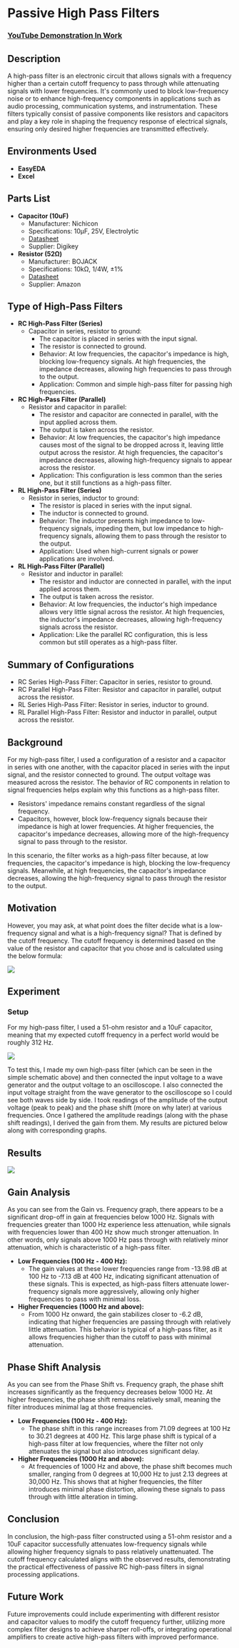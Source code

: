 <h1>Passive High Pass Filters</h1>

### [YouTube Demonstration In Work](INSERTLINK)

<h2>Description</h2>
<p>A high-pass filter is an electronic circuit that allows signals with a frequency higher than a certain cutoff frequency to pass through while attenuating signals with lower frequencies. It's commonly used to block low-frequency noise or to enhance high-frequency components in applications such as audio processing, communication systems, and instrumentation. These filters typically consist of passive components like resistors and capacitors and play a key role in shaping the frequency response of electrical signals, ensuring only desired higher frequencies are transmitted effectively.</p>

<h2>Environments Used</h2>
<ul>
  <li><b>EasyEDA</b></li>
  <li><b>Excel</b></li>
</ul>

<h2>Parts List</h2>
<ul>
  <li><strong>Capacitor (10uF)</strong>
    <ul>
      <li>Manufacturer: Nichicon</li>
      <li>Specifications: 10µF, 25V, Electrolytic</li>
      <li><a href="https://www.digikey.com/en/products/detail/nichicon/UCS2G100MPD1TD/3768673">Datasheet</a></li>
      <li>Supplier: Digikey</li>
    </ul>
  </li>
  <li><strong>Resistor (52Ω)</strong>
    <ul>
      <li>Manufacturer: BOJACK</li>
      <li>Specifications: 10kΩ, 1/4W, ±1%</li>
      <li><a href="https://www.amazon.com/BOJACK-Values-Resistor-Resistors-Assortment/dp/B08FD1XVL6/ref" target="_blank">Datasheet</a></li>
      <li>Supplier: Amazon</li>
    </ul>
  </li>
</ul>

<h2>Type of High-Pass Filters</h2>
<ul>
  <li><strong>RC High-Pass Filter (Series)</strong>
    <ul>
      <li>Capacitor in series, resistor to ground:
        <ul>
          <li>The capacitor is placed in series with the input signal.</li>
          <li>The resistor is connected to ground.</li>
          <li>Behavior: At low frequencies, the capacitor's impedance is high, blocking low-frequency signals. At high frequencies, the impedance decreases, allowing high frequencies to pass through to the output.</li>
          <li>Application: Common and simple high-pass filter for passing high frequencies.</li>
        </ul>
      </li>
    </ul>
  </li>
  <li><strong>RC High-Pass Filter (Parallel)</strong>
    <ul>
      <li>Resistor and capacitor in parallel:
        <ul>
          <li>The resistor and capacitor are connected in parallel, with the input applied across them.</li>
          <li>The output is taken across the resistor.</li>
          <li>Behavior: At low frequencies, the capacitor's high impedance causes most of the signal to be dropped across it, leaving little output across the resistor. At high frequencies, the capacitor's impedance decreases, allowing high-frequency signals to appear across the resistor.</li>
          <li>Application: This configuration is less common than the series one, but it still functions as a high-pass filter.</li>
        </ul>
      </li>
    </ul>
  </li>
  <li><strong>RL High-Pass Filter (Series)</strong>
    <ul>
      <li>Resistor in series, inductor to ground:
        <ul>
          <li>The resistor is placed in series with the input signal.</li>
          <li>The inductor is connected to ground.</li>
          <li>Behavior: The inductor presents high impedance to low-frequency signals, impeding them, but low impedance to high-frequency signals, allowing them to pass through the resistor to the output.</li>
          <li>Application: Used when high-current signals or power applications are involved.</li>
        </ul>
      </li>
    </ul>
  </li>
  <li><strong>RL High-Pass Filter (Parallel)</strong>
    <ul>
      <li>Resistor and inductor in parallel:
        <ul>
          <li>The resistor and inductor are connected in parallel, with the input applied across them.</li>
          <li>The output is taken across the resistor.</li>
          <li>Behavior: At low frequencies, the inductor's high impedance allows very little signal across the resistor. At high frequencies, the inductor's impedance decreases, allowing high-frequency signals across the resistor.</li>
          <li>Application: Like the parallel RC configuration, this is less common but still operates as a high-pass filter.</li>
        </ul>
      </li>
    </ul>
  </li>
</ul>

<h2>Summary of Configurations</h2>
<ul>
  <li>RC Series High-Pass Filter: Capacitor in series, resistor to ground.</li>
  <li>RC Parallel High-Pass Filter: Resistor and capacitor in parallel, output across the resistor.</li>
  <li>RL Series High-Pass Filter: Resistor in series, inductor to ground.</li>
  <li>RL Parallel High-Pass Filter: Resistor and inductor in parallel, output across the resistor.</li>
</ul>

<h2>Background</h2>
<p>For my high-pass filter, I used a configuration of a resistor and a capacitor in series with one another, with the capacitor placed in series with the input signal, and the resistor connected to ground. The output voltage was measured across the resistor. The behavior of RC components in relation to signal frequencies helps explain why this functions as a high-pass filter.</p>
<ul>
  <li>Resistors' impedance remains constant regardless of the signal frequency.</li>
  <li>Capacitors, however, block low-frequency signals because their impedance is high at lower frequencies. At higher frequencies, the capacitor's impedance decreases, allowing more of the high-frequency signal to pass through to the resistor.</li>
</ul>
<p>In this scenario, the filter works as a high-pass filter because, at low frequencies, the capacitor's impedance is high, blocking the low-frequency signals. Meanwhile, at high frequencies, the capacitor's impedance decreases, allowing the high-frequency signal to pass through the resistor to the output.</p>

<h2>Motivation</h2>
<p>However, you may ask, at what point does the filter decide what is a low-frequency signal and what is a high-frequency signal? That is defined by the cutoff frequency. The cutoff frequency is determined based on the value of the resistor and capacitor that you chose and is calculated using the below formula:</p>
<img src="https://github.com/user-attachments/assets/51e86869-7400-42ba-883b-bc56991d7783"/>

<h2>Experiment</h2>
<h3>Setup</h3>
<p>For my high-pass filter, I used a 51-ohm resistor and a 10uF capacitor, meaning that my expected cutoff frequency in a perfect world would be roughly 312 Hz.</p>
<img src="https://github.com/user-attachments/assets/ace0c71d-6384-45f4-b488-4a6cae604b9a"/>
<p>To test this, I made my own high-pass filter (which can be seen in the simple schematic above) and then connected the input voltage to a wave generator and the output voltage to an oscilloscope. I also connected the input voltage straight from the wave generator to the oscilloscope so I could see both waves side by side. I took readings of the amplitude of the output voltage (peak to peak) and the phase shift (more on why later) at various frequencies. Once I gathered the amplitude readings (along with the phase shift readings), I derived the gain from them. My results are pictured below along with corresponding graphs.</p>

<h2>Results</h2>
<img src="https://github.com/user-attachments/assets/b6dc55e1-8b91-493a-9bf5-06d34fb62fcc"/>

<h2>Gain Analysis</h2>
<p>As you can see from the Gain vs. Frequency graph, there appears to be a significant drop-off in gain at frequencies below 1000 Hz. Signals with frequencies greater than 1000 Hz experience less attenuation, while signals with frequencies lower than 400 Hz show much stronger attenuation. In other words, only signals above 1000 Hz pass through with relatively minor attenuation, which is characteristic of a high-pass filter.</p>
<ul>
  <li><strong>Low Frequencies (100 Hz - 400 Hz):</strong>
    <ul>
      <li>The gain values at these lower frequencies range from -13.98 dB at 100 Hz to -7.13 dB at 400 Hz, indicating significant attenuation of these signals. This is expected, as high-pass filters attenuate lower-frequency signals more aggressively, allowing only higher frequencies to pass with minimal loss.</li>
    </ul>
  </li>
  <li><strong>Higher Frequencies (1000 Hz and above):</strong>
    <ul>
      <li>From 1000 Hz onward, the gain stabilizes closer to -6.2 dB, indicating that higher frequencies are passing through with relatively little attenuation. This behavior is typical of a high-pass filter, as it allows frequencies higher than the cutoff to pass with minimal attenuation.</li>
    </ul>
  </li>
</ul>

<h2>Phase Shift Analysis</h2>
<p>As you can see from the Phase Shift vs. Frequency graph, the phase shift increases significantly as the frequency decreases below 1000 Hz. At higher frequencies, the phase shift remains relatively small, meaning the filter introduces minimal lag at those frequencies.</p>
<ul>
  <li><strong>Low Frequencies (100 Hz - 400 Hz):</strong>
    <ul>
      <li>The phase shift in this range increases from 71.09 degrees at 100 Hz to 30.21 degrees at 400 Hz. This large phase shift is typical of a high-pass filter at low frequencies, where the filter not only attenuates the signal but also introduces significant delay.</li>
    </ul>
  </li>
  <li><strong>Higher Frequencies (1000 Hz and above):</strong>
    <ul>
      <li>At frequencies of 1000 Hz and above, the phase shift becomes much smaller, ranging from 0 degrees at 10,000 Hz to just 2.13 degrees at 30,000 Hz. This shows that at higher frequencies, the filter introduces minimal phase distortion, allowing these signals to pass through with little alteration in timing.</li>
    </ul>
  </li>
</ul>

<h2>Conclusion</h2>
<p>In conclusion, the high-pass filter constructed using a 51-ohm resistor and a 10uF capacitor successfully attenuates low-frequency signals while allowing higher frequency signals to pass relatively unattenuated. The cutoff frequency calculated aligns with the observed results, demonstrating the practical effectiveness of passive RC high-pass filters in signal processing applications.</p>

<h2>Future Work</h2>
<p>Future improvements could include experimenting with different resistor and capacitor values to modify the cutoff frequency further, utilizing more complex filter designs to achieve sharper roll-offs, or integrating operational amplifiers to create active high-pass filters with improved performance.</p>
